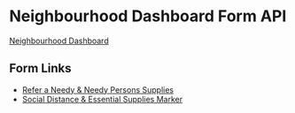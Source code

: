# Neighbourhood Dashboard Form API

[Neighbourhood Dashboard](http://nd.solveninja.org/)

## Form Links
* [Refer a Needy & Needy Persons Supplies](https://ee.kobotoolbox.org/x/#Rpxexbz7)
* [Social Distance & Essential Supplies Marker](https://ee.kobotoolbox.org/x/#4v5Ilf7D)

